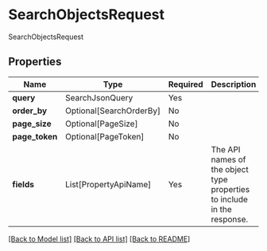 # SearchObjectsRequest

SearchObjectsRequest

## Properties
| Name | Type | Required | Description |
| ------------ | ------------- | ------------- | ------------- |
**query** | SearchJsonQuery | Yes |  |
**order_by** | Optional[SearchOrderBy] | No |  |
**page_size** | Optional[PageSize] | No |  |
**page_token** | Optional[PageToken] | No |  |
**fields** | List[PropertyApiName] | Yes | The API names of the object type properties to include in the response.  |


[[Back to Model list]](../../../README.md#models-v2-link) [[Back to API list]](../../README.md#documentation-for-api-endpoints) [[Back to README]](../../README.md)

